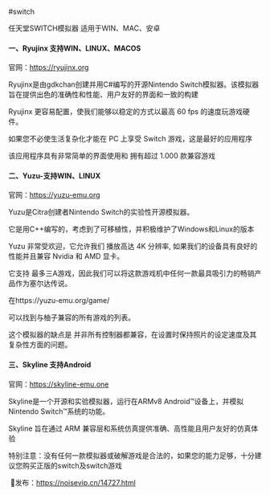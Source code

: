 #switch

任天堂SWITCH模拟器 适用于WIN、MAC、安卓

#### 一、Ryujinx 支持WIN、LINUX、MACOS

官网：https://ryujinx.org

Ryujinx是由gdkchan创建并用C#编写的开源Nintendo Switch模拟器。该模拟器旨在提供出色的准确性和性能、用户友好的界面和一致的构建

Ryujinx 更容易配置，使我们能够以稳定的方式以最高 60 fps 的速度玩游戏硬件。

如果您不必使生活复杂化才能在 PC 上享受 Switch 游戏，这是最好的应用程序

该应用程序具有非常简单的界面使用和 拥有超过 1.000 款兼容游戏

#### 二、Yuzu-支持WIN、LINUX

官网：https://yuzu-emu.org

Yuzu是Citra创建者Nintendo Switch的实验性开源模拟器。

它是用C++编写的，考虑到了可移植性，并积极维护了Windows和Linux的版本

Yuzu 非常受欢迎，它允许我们 播放高达 4K 分辨率, 如果我们的设备具有良好的性能并且兼容 Nvidia 和 AMD 显卡。

它支持 最多三A游戏，因此我们可以将这款游戏机中任何一款最具吸引力的畅销产品作为塞尔达传说。

在https://yuzu-emu.org/game/

可以找到与柚子兼容的所有游戏的列表。

这个模拟器的缺点是 并非所有控制器都兼容，在设置时保持照片的设定速度及其复杂性方面的问题。

#### 三、Skyline 支持Android

官网：https://skyline-emu.one

Skyline是一个开源和实验模拟器，运行在ARMv8 Android™设备上，并模拟Nintendo Switch™系统的功能。

Skyline 旨在通过 ARM 兼容层和系统仿真提供准确、高性能且用户友好的仿真体验

特别注意：没有任何一款模拟器或破解游戏是合法的，如果您的能力足够，十分建议您购买正版的switch及switch游戏

 📡发布：https://noisevip.cn/14727.html